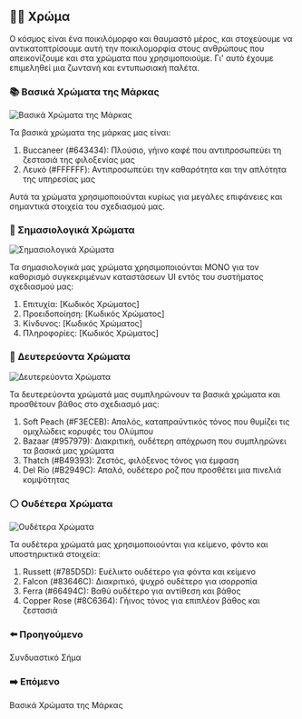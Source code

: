 ## 🏳️‍🌈 Χρώμα

Ο κόσμος είναι ένα ποικιλόμορφο και θαυμαστό μέρος, και στοχεύουμε να αντικατοπτρίσουμε αυτή την ποικιλομορφία στους ανθρώπους που απεικονίζουμε και στα χρώματα που χρησιμοποιούμε. Γι' αυτό έχουμε επιμεληθεί μια ζωντανή και εντυπωσιακή παλέτα.

### 📚 Βασικά Χρώματα της Μάρκας

![Βασικά Χρώματα της Μάρκας](διαδρομή/προς/εικόνα)

Τα βασικά χρώματα της μάρκας μας είναι:

1. Buccaneer (#643434): Πλούσιο, γήινο καφέ που αντιπροσωπεύει τη ζεστασιά της φιλοξενίας μας
2. Λευκό (#FFFFFF): Αντιπροσωπεύει την καθαρότητα και την απλότητα της υπηρεσίας μας

Αυτά τα χρώματα χρησιμοποιούνται κυρίως για μεγάλες επιφάνειες και σημαντικά στοιχεία του σχεδιασμού μας.

### 🎨 Σημασιολογικά Χρώματα

![Σημασιολογικά Χρώματα](διαδρομή/προς/εικόνα)

Τα σημασιολογικά μας χρώματα χρησιμοποιούνται ΜΟΝΟ για τον καθορισμό συγκεκριμένων καταστάσεων UI εντός του συστήματος σχεδιασμού μας:

1. Επιτυχία: [Κωδικός Χρώματος]
2. Προειδοποίηση: [Κωδικός Χρώματος]
3. Κίνδυνος: [Κωδικός Χρώματος]
4. Πληροφορίες: [Κωδικός Χρώματος]

### 🌈 Δευτερεύοντα Χρώματα

![Δευτερεύοντα Χρώματα](διαδρομή/προς/εικόνα)

Τα δευτερεύοντα χρώματά μας συμπληρώνουν τα βασικά χρώματα και προσθέτουν βάθος στο σχεδιασμό μας:

1. Soft Peach (#F3ECEB): Απαλός, καταπραϋντικός τόνος που θυμίζει τις ομιχλώδεις κορυφές του Ολύμπου
2. Bazaar (#957979): Διακριτική, ουδέτερη απόχρωση που συμπληρώνει τα βασικά μας χρώματα
3. Thatch (#B49393): Ζεστός, φιλόξενος τόνος για έμφαση
4. Del Rio (#B2949C): Απαλό, ουδέτερο ροζ που προσθέτει μια πινελιά κομψότητας

### ⚪ Ουδέτερα Χρώματα

![Ουδέτερα Χρώματα](διαδρομή/προς/εικόνα)

Τα ουδέτερα χρώματά μας χρησιμοποιούνται για κείμενο, φόντο και υποστηρικτικά στοιχεία:

1. Russett (#785D5D): Ευέλικτο ουδέτερο για φόντα και κείμενο
2. Falcon (#83646C): Διακριτικό, ψυχρό ουδέτερο για ισορροπία
3. Ferra (#66494C): Βαθύ ουδέτερο για αντίθεση και βάθος
4. Copper Rose (#8C6364): Γήινος τόνος για επιπλέον βάθος και ζεστασιά

### ⬅️ Προηγούμενο

Συνδυαστικό Σήμα

### ➡️ Επόμενο

Βασικά Χρώματα της Μάρκας